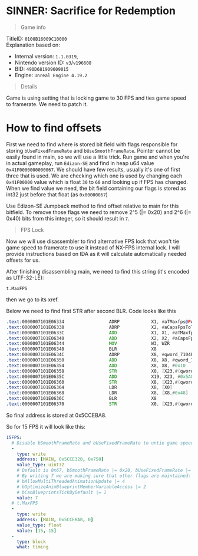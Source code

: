 # SINNER: Sacrifice for Redemption

> Game info

TitleID: `0100B16009C10000`<br>
Explanation based on:
- Internal version: `1.1.0319`, 
- Nintendo version ID: `v3`/`v196608`
- BID: `490D681909609015`
- Engine: `Unreal Engine 4.19.2`

> Details

Game is using setting that is locking game to 30 FPS and ties game speed to framerate. We need to patch it.

# How to find offsets

First we need to find where is stored bit field with flags responsible for storing `bUseFixedFrameRate` and `bUseSmoothFrameRate`.
Pointer cannot be easily found in main, so we will use a little trick.
Run game and when you're in actual gameplay, run `Edizon-SE` and find in heap u64 value `0x41F0000000000067`. We should have few results, usually it's one of first three that is used.
We are checking which one is used by changing each `0x41F00000` value which is float `30` to `60` and looking up if FPS has changed.
When we find value we need, the bit field containing our flags is stored as int32 just before that float (as `0x00000067`)

Use Edizon-SE Jumpback method to find offset relative to main for this bitfield. To remove those flags we need to remove 2^5 (|= 0x20) and 2^6 (|= 0x40) bits from this integer, so it should result in `7`.

> FPS Lock

Now we will use disassembler to find alternative FPS lock that won't tie game speed to framerate to use it instead of NX-FPS internal lock. I will provide instructions based on IDA as it will calculate automatically needed offsets for us.

After finishing disassembling main, we need to find this string (it's encoded as UTF-32-LE):
```
t.MaxFPS
```

then we go to its xref.

Below we need to find first STR after second BLR. Code looks like this
```asm
.text:0000007101E06334                 ADRP            X1, #aTMaxfps@PAGE ; "t.MaxFPS"
.text:0000007101E06338                 ADRP            X2, #aCapsFpsToTheGi@PAGE ; "Caps FPS to the given value.  Set to <="...
.text:0000007101E0633C                 ADD             X1, X1, #aTMaxfps@PAGEOFF ; "t.MaxFPS"
.text:0000007101E06340                 ADD             X2, X2, #aCapsFpsToTheGi@PAGEOFF ; "Caps FPS to the given value.  Set to <="...
.text:0000007101E06344                 MOV             W3, WZR
.text:0000007101E06348                 BLR             X8
.text:0000007101E0634C                 ADRP            X8, #qword_7104F225E0@PAGE
.text:0000007101E06350                 ADD             X8, X8, #qword_7104F225E0@PAGEOFF
.text:0000007101E06354                 ADD             X8, X8, #0x10
.text:0000007101E06358                 STR             X0, [X23,#(qword_7105CCEBA0 - 0x7105CCE5F0)]
.text:0000007101E0635C                 ADD             X19, X23, #0x5A8
.text:0000007101E06360                 STR             X8, [X23,#(qword_7105CCEB98 - 0x7105CCE5F0)]
.text:0000007101E06364                 LDR             X8, [X0]
.text:0000007101E06368                 LDR             X8, [X8,#0x48]
.text:0000007101E0636C                 BLR             X8
.text:0000007101E06370                 STR             X0, [X23,#(qword_7105CCEBA8 - 0x7105CCE5F0)]
```

So final address is stored at 0x5CCEBA8.

So for 15 FPS it will look like this:
```yaml
15FPS:
  # Disable bSmoothFrameRate and bUseFixedFrameRate to untie game speed from framerate
  -
    type: write
    address: [MAIN, 0x5CCE320, 0x750]
    value_type: uint32
    # Default is 0x67, bSmoothFrameRate |= 0x20, bUseFixedFrameRate |= 0x40 
    # By writing 7 we are making sure that other flags are maintained: 
    # bAllowMultiThreadedAnimationUpdate |= 4
    # bOptimizeAnimBlueprintMemberVariableAccess |= 2
    # bCanBlueprintsTickByDefault |= 1
    value: 7
  # t.MaxFPS
  -
    type: write
    address: [MAIN, 0x5CCEBA8, 0]
    value_type: float
    value: [15, 15]
  -
    type: block
    what: timing
```
